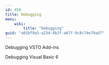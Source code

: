 ```yaml
---
id: 456
title: Debugging
menu:
    wiki:
        title: "Debugging"
guid: "a01bf9a5-a23d-4b2f-a67f-9c8c74e79ad7"
---
```

Debugging VSTO Add-ins
 
Debugging Visual Basic 6
